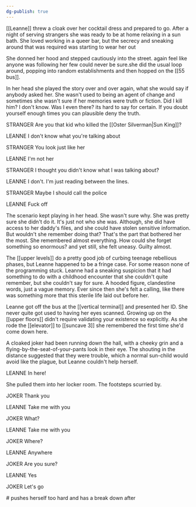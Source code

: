 ```yaml
---
dg-publish: true
---
```

[[Leanne]] threw a cloak over her cocktail dress and prepared to go. After a
night of serving strangers she was ready to be at home relaxing in a sun
bath. She loved working in a queer bar, but the secrecy and sneaking
around that was required was starting to wear her out

She donned her hood and stepped cautiously into the street. again feel
like anyone was following her few could never be sure.she did the usual
loop around, popping into random establishments and then hopped on the
[[55 bus]].

In her head she played the story over and over again, what she would say
if anybody asked her. She wasn't used to being an agent of change and
sometimes she wasn't sure if her memories were truth or fiction. Did I
kill him? I don't know. Was I even there? its hard to say for certain.
If you doubt yourself enough times you can plausible deny the truth.

STRANGER
Are you that kid who killed the [[Oster Silverman|Sun King]]?

LEANNE
I don't know what you're talking about

STRANGER
You look just like her

LEANNE
I'm not her

STRANGER
I thought you didn't know what I was talking about?

LEANNE
I don't. I'm just reading between the lines.

STRANGER
Maybe I should call the police

LEANNE
Fuck off

The scenario kept playing in her head. She wasn't sure why. She was
pretty sure she didn't do it. It's just not who she was. Although, she
did have access to her daddy's files, and she could have stolen
sensitive information. But wouldn't she remember doing that? That's
the part that bothered her the most. She remembered almost everything.
How could she forget something so enormous? and yet still, she felt
uneasy. Guilty almost.

The [[upper levels]] do a pretty good job of curbing teenage rebellious
phases, but Leanne happened to be a fringe case. For some reason none of
the programming stuck. Leanne had a sneaking suspicion that it had
something to do with a childhood encounter that she couldn't quite
remember, but she couldn't say for sure. A hooded figure, clandestine
words, just a vague memory. Ever since then she's felt a calling, like
there was something more that this sterile life laid out before her.

Leanne got off the bus at the [[vertical terminal]] and presented her ID.
She never quite got used to having her eyes scanned. Growing up on the
[[upper floors]] didn't require validating your existence so explicitly. As
she rode the [[elevator]] to [[suncave 3]] she remembered the first time she'd
come down here.

A cloaked joker had been running down the hall, with a cheeky grin and a
flying-by-the-seat-of-your-pants look in their eye. The shouting in the
distance suggested that they were trouble, which a normal sun-child
would avoid like the plague, but Leanne couldn't help herself. 

LEANNE
In here!

She pulled them into her locker room. The footsteps scurried by.

JOKER
Thank you

LEANNE
Take me with you

JOKER
What?

LEANNE
Take me with you

JOKER
Where?

LEANNE
Anywhere

JOKER
Are you sure?

LEANNE
Yes

JOKER
Let's go

\# pushes herself too hard and has a break down after
